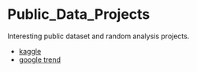 # Public_Data_Projects
Interesting public dataset and random analysis projects.
- [kaggle](https://www.kaggle.com/datasets)
- [google trend]()
